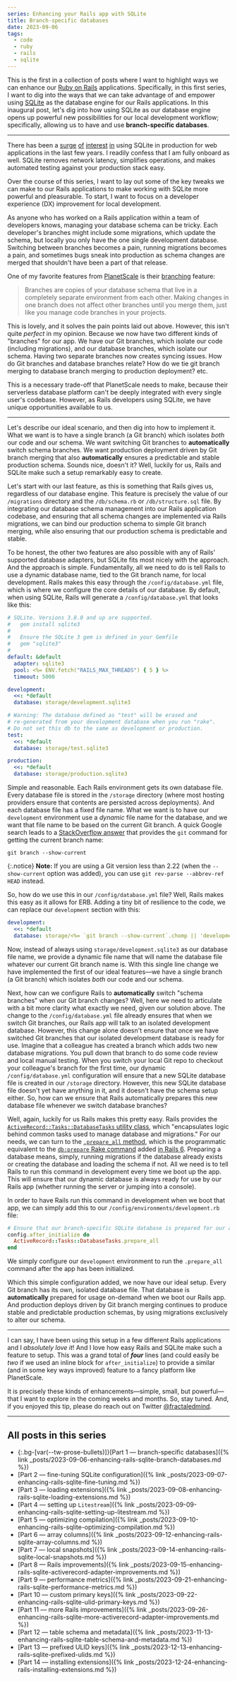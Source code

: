 ```yaml
---
series: Enhancing your Rails app with SQLite
title: Branch-specific databases
date: 2023-09-06
tags:
  - code
  - ruby
  - rails
  - sqlite
---
```


This is the first in a collection of posts where I want to highlight ways we can enhance our [Ruby on Rails](https://rubyonrails.org) applications. Specifically, in this first series, I want to dig into the ways that we can take advantage of and empower using [SQLite](https://www.sqlite.org/index.html) as the database engine for our Rails applications. In this inaugural post, let's dig into how using SQLite as our database engine opens up powerful new possibilities for our local development workflow; specifically, allowing us to have and use **branch-specific databases**.

<!--/summary-->

- - -

There has been a [surge](https://tailscale.com/blog/database-for-2022/) [of](https://pretalx.com/djangocon-europe-2023/talk/J98ZTN/#:~:text=SQLite%20is%20a%20popular%20option,running%20your%20app%20in%20production.) [interest](https://news.ycombinator.com/item?id=20367679) [in](https://litestream.io/blog/why-i-built-litestream/#moving-to-sqlite) using SQLite in production for web applications in the last few years. I readily confess that I am fully onboard as well. SQLite removes network latency, simplifies operations, and makes automated testing against your production stack easy.

Over the course of this series, I want to lay out some of the key tweaks we can make to our Rails applications to make working with SQLite more powerful and pleasurable. To start, I want to focus on a developer experience (<abbr>DX</abbr>) improvement for local development.

As anyone who has worked on a Rails application within a team of developers knows, managing your database schema can be tricky. Each developer's branches might include some migrations, which update the schema, but locally you only have the one single development database. Switching between branches becomes a pain, running migrations becomes a pain, and sometimes bugs sneak into production as schema changes are merged that shouldn't have been a part of that release.

One of my favorite features from [PlanetScale](https://planetscale.com) is their [branching](https://planetscale.com/docs/onboarding/branching-and-deploy-requests) feature:

> Branches are copies of your database schema that live in a completely separate environment from each other. Making changes in one branch does not affect other branches until you merge them, just like you manage code branches in your projects.

This is lovely, and it solves the pain points laid out above. However, this isn't quite _perfect_ in my opinion. Because we now have two different kinds of "branches" for our app. We have our Git branches, which isolate our code (including migrations), and our database branches, which isolate our schema. Having two separate branches now creates syncing issues. How do Git branches and database branches relate? How do we tie git branch merging to database branch merging to production deployment? etc.

This is a necessary trade-off that PlanetScale needs to make, because their serverless database platform can't be deeply integrated with every single user's codebase. However, as Rails developers using SQLite, we have unique opportunities available to us.

- - -

Let's describe our ideal scenario, and then dig into how to implement it. What we want is to have a single branch (a Git branch) which isolates _both_ our code and our schema. We want switching Git branches to **automatically** switch schema branches. We want production deployment driven by Git branch merging that also **automatically** ensures a predictable and stable production schema. Sounds nice, doesn't it? Well, luckily for us, Rails and SQLite make such a setup remarkably easy to create.

Let's start with our last feature, as this is something that Rails gives us, regardless of our database engine. This feature is precisely the value of our `/migrations` directory and the `/db/schema.rb` or `/db/structure.sql` file. By integrating our database schema management into our Rails application codebase, and ensuring that all schema changes are implemented via Rails migrations, we can bind our production schema to simple Git branch merging, while also ensuring that our production schema is predictable and stable.

To be honest, the other two features are also possible with any of Rails' supported database adapters, but SQLite fits most nicely with the approach. And the approach is simple. Fundamentally, all we need to do is tell Rails to use a dynamic database name, tied to the Git branch name, for local development. Rails makes this easy through the `/config/database.yml` file, which is where we configure the core details of our database. By default, when using SQLite, Rails will generate a `/config/database.yml` that looks like this:

```yaml
# SQLite. Versions 3.8.0 and up are supported.
#   gem install sqlite3
#
#   Ensure the SQLite 3 gem is defined in your Gemfile
#   gem "sqlite3"
#
default: &default
  adapter: sqlite3
  pool: <%= ENV.fetch("RAILS_MAX_THREADS") { 5 } %>
  timeout: 5000

development:
  <<: *default
  database: storage/development.sqlite3

# Warning: The database defined as "test" will be erased and
# re-generated from your development database when you run "rake".
# Do not set this db to the same as development or production.
test:
  <<: *default
  database: storage/test.sqlite3

production:
  <<: *default
  database: storage/production.sqlite3
```

Simple and reasonable. Each Rails environment gets its own database file. Every database file is stored in the `/storage` directory (where most hosting providers ensure that contents are persisted across deployments). And each database file has a fixed file name. What we want is to have our `development` environment use a _dynamic_ file name for the database, and we want that file name to be based on the current Git branch. A quick Google search leads to a [StackOverflow answer](https://stackoverflow.com/a/6245587/2884386) that provides the `git` command for getting the current branch name:

```shell
git branch --show-current
```

{:.notice}
**Note:** If you are using a Git version less than 2.22 (when the `--show-current` option was added), you can use `git rev-parse --abbrev-ref HEAD` instead.

So, how do we use this in our `/config/database.yml` file? Well, Rails makes this easy as it allows for ERB. Adding a tiny bit of resilience to the code, we can replace our `development` section with this:

```yaml
development:
  <<: *default
  database: storage/<%= `git branch --show-current`.chomp || 'development' %>.sqlite3
```

Now, instead of always using `storage/development.sqlite3` as our database file name, we provide a dynamic file name that will name the database file whatever our current Git branch name is. With this single line change we have implemented the first of our ideal features—we have a single branch (a Git branch) which isolates _both_ our code and our schema.

Next, how can we configure Rails to **automatically** switch "schema branches" when our Git branch changes? Well, here we need to articulate with a bit more clarity what exactly we need, given our solution above. The change to the `/config/database.yml` file already ensures that when we switch Git branches, our Rails app will talk to an isolated development database. However, this change alone doesn't ensure that once we have switched Git branches that our isolated development database is ready for use. Imagine that a colleague has created a branch which adds two new database migrations. You pull down that branch to do some code review and local manual testing. When you switch your local Git repo to checkout your colleague's branch for the first time, our dynamic `/config/database.yml` configuration will ensure that a new SQLite database file is created in our `/storage` directory. However, this new SQLite database file doesn't yet have anything in it, and it doesn't have the schema setup either. So, how can we ensure that Rails automatically prepares this new database file whenever we switch database branches?

Well, again, luckily for us Rails makes this pretty easy. Rails provides the [`ActiveRecord::Tasks::DatabaseTasks` utility class](https://api.rubyonrails.org/classes/ActiveRecord/Tasks/DatabaseTasks.html), which "encapsulates logic behind common tasks used to manage database and migrations." For our needs, we can turn to the [`.prepare_all` method](https://api.rubyonrails.org/classes/ActiveRecord/Tasks/DatabaseTasks.html#method-i-prepare_all), which is the programmatic equivalent to the [`db:prepare` Rake command](https://github.com/rails/rails/pull/35768) added [in Rails 6](https://www.bigbinary.com/blog/rails-6-adds-rails-db-prepare-to-migrate-or-setup-a-database). Preparing a database means, simply, running migrations if the database already exists or creating the database and loading the schema if not. All we need is to tell Rails to run this command in development every time we boot up the app. This will ensure that our dynamic database is always ready for use by our Rails app (whether running the server or jumping into a console).

In order to have Rails run this command in development when we boot that app, we can simply add this to our `/config/environments/development.rb` file:

```ruby
# Ensure that our branch-specific SQLite database is prepared for our application to use
config.after_initialize do
  ActiveRecord::Tasks::DatabaseTasks.prepare_all
end
```

We simply configure our `development` environment to run the `.prepare_all` command after the app has been initialized.

Which this simple configuration added, we now have our ideal setup. Every Git branch has its own, isolated database file. That database is **automatically** prepared for usage on-demand when we boot our Rails app. And production deploys driven by Git branch merging continues to produce stable and predictable production schemas, by using migrations exclusively to alter our schema.

- - -

I can say, I have been using this setup in a few different Rails applications and I _absolutely love it_! And I love how easy Rails and SQLite make such a feature to setup. This was a grand total of **_four_** lines (and could easily be _two_ if we used an inline block for `after_initialize`) to provide a similar (and in some key ways improved) feature to a fancy platform like PlanetScale.

It is precisely these kinds of enhancements—simple, small, but powerful—that I want to explore in the coming weeks and months. So, stay tuned. And, if you enjoyed this tip, please do reach out on Twitter [@fractaledmind](http://twitter.com/fractaledmind?ref=fractaledmind.github.io).

- - -

## All posts in this series

* {:.bg-[var(--tw-prose-bullets)]}[Part 1 — branch-specific databases]({% link _posts/2023-09-06-enhancing-rails-sqlite-branch-databases.md %})
* [Part 2 — fine-tuning SQLite configuration]({% link _posts/2023-09-07-enhancing-rails-sqlite-fine-tuning.md %})
* [Part 3 — loading extensions]({% link _posts/2023-09-08-enhancing-rails-sqlite-loading-extensions.md %})
* [Part 4 — setting up `Litestream`]({% link _posts/2023-09-09-enhancing-rails-sqlite-setting-up-litestream.md %})
* [Part 5 — optimizing compilation]({% link _posts/2023-09-10-enhancing-rails-sqlite-optimizing-compilation.md %})
* [Part 6 — array columns]({% link _posts/2023-09-12-enhancing-rails-sqlite-array-columns.md %})
* [Part 7 — local snapshots]({% link _posts/2023-09-14-enhancing-rails-sqlite-local-snapshots.md %})
* [Part 8 — Rails improvements]({% link _posts/2023-09-15-enhancing-rails-sqlite-activerecord-adapter-improvements.md %})
* [Part 9 — performance metrics]({% link _posts/2023-09-21-enhancing-rails-sqlite-performance-metrics.md %})
* [Part 10 — custom primary keys]({% link _posts/2023-09-22-enhancing-rails-sqlite-ulid-primary-keys.md %})
* [Part 11 — more Rails improvements]({% link _posts/2023-09-26-enhancing-rails-sqlite-more-activerecord-adapter-improvements.md %})
* [Part 12 — table schema and metadata]({% link _posts/2023-11-13-enhancing-rails-sqlite-table-schema-and-metadata.md %})
* [Part 13 — prefixed ULID keys]({% link _posts/2023-12-13-enhancing-rails-sqlite-prefixed-ulids.md %})
* [Part 14 — installing extensions]({% link _posts/2023-12-24-enhancing-rails-installing-extensions.md %})
